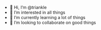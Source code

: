 - 👋 Hi, I’m @triankle
- 👀 I’m interested in all things
- 🌱 I’m currently learning a lot of things
- 💞️ I’m looking to collaborate on good things


<!---
triankle/triankle is a ✨ special ✨ repository because its `README.md` (this file) appears on your GitHub profile.
You can click the Preview link to take a look at your changes.
--->
